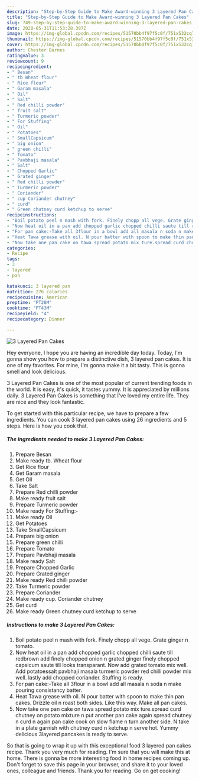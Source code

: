 ```yaml
---
description: "Step-by-Step Guide to Make Award-winning 3 Layered Pan Cakes"
title: "Step-by-Step Guide to Make Award-winning 3 Layered Pan Cakes"
slug: 749-step-by-step-guide-to-make-award-winning-3-layered-pan-cakes
date: 2020-05-31T11:53:28.397Z
image: https://img-global.cpcdn.com/recipes/51570bb4f97f5c0f/751x532cq70/3-layered-pan-cakes-recipe-main-photo.jpg
thumbnail: https://img-global.cpcdn.com/recipes/51570bb4f97f5c0f/751x532cq70/3-layered-pan-cakes-recipe-main-photo.jpg
cover: https://img-global.cpcdn.com/recipes/51570bb4f97f5c0f/751x532cq70/3-layered-pan-cakes-recipe-main-photo.jpg
author: Chester Barnes
ratingvalue: 3
reviewcount: 9
recipeingredient:
- " Besan"
- " tb Wheat flour"
- " Rice flour"
- " Garam masala"
- " Oil"
- " Salt"
- " Red chilli powder"
- " fruit salt"
- " Turmeric powder"
- " For Stuffing"
- " Oil"
- " Potatoes"
- " SmallCapsicum"
- " big onion"
- " green chilli"
- " Tomato"
- " Pavbhaji masala"
- " Salt"
- " Chopped Garlic"
- " Grated ginger"
- " Red chilli powder"
- " Turmeric powder"
- " Coriander"
- " cup Coriander chutney"
- " curd"
- " Green chutney curd ketchup to serve"
recipeinstructions:
- "Boil potato peel n mash with fork. Finely chopp all vege. Grate ginger n tomato."
- "Now heat oil in a pan add chopped garlic chopped chilli saute till redbrown add finely chopped onion n grated ginger finely chopped capsicum saute till looks transparant. Now add grated tomato mix well. Add potatoessalt pavbhaji masala turmeric powder red chilli powder mix well. lastly add chopped coriander. Stuffing is ready."
- "For pan cake:-Take all 3flour in a bowl add all masala n soda n make pouring consistancy batter."
- "Heat Tawa grease with oil. N pour batter with spoon to make thin pan cakes. Drizzle oil n roast both sides. Like this way. Make all pan cakes."
- "Now take one pan cake on tawa spread potato mix ture.spread curd chutney on potato mixture n put another pan cake again spread chutney n curd n again pan cake cook on slow flame n turn another side. N take in a plate garnish with chutney curd n ketchup n serve hot. Yummy delicious 3layered pancakes is ready to serve."
categories:
- Recipe
tags:
- 3
- layered
- pan

katakunci: 3 layered pan 
nutrition: 276 calories
recipecuisine: American
preptime: "PT28M"
cooktime: "PT43M"
recipeyield: "4"
recipecategory: Dinner

---
```



![3 Layered Pan Cakes](https://img-global.cpcdn.com/recipes/51570bb4f97f5c0f/751x532cq70/3-layered-pan-cakes-recipe-main-photo.jpg)

Hey everyone, I hope you are having an incredible day today. Today, I'm gonna show you how to prepare a distinctive dish, 3 layered pan cakes. It is one of my favorites. For mine, I'm gonna make it a bit tasty. This is gonna smell and look delicious.



3 Layered Pan Cakes is one of the most popular of current trending foods in the world. It is easy, it's quick, it tastes yummy. It is appreciated by millions daily. 3 Layered Pan Cakes is something that I've loved my entire life. They are nice and they look fantastic.


To get started with this particular recipe, we have to prepare a few ingredients. You can cook 3 layered pan cakes using 26 ingredients and 5 steps. Here is how you cook that.

<!--inarticleads1-->

##### The ingredients needed to make 3 Layered Pan Cakes:

1. Prepare  Besan
1. Make ready  tb. Wheat flour
1. Get  Rice flour
1. Get  Garam masala
1. Get  Oil
1. Take  Salt
1. Prepare  Red chilli powder
1. Make ready  fruit salt
1. Prepare  Turmeric powder
1. Make ready  For Stuffing:-
1. Make ready  Oil
1. Get  Potatoes
1. Take  SmallCapsicum
1. Prepare  big onion
1. Prepare  green chilli
1. Prepare  Tomato
1. Prepare  Pavbhaji masala
1. Make ready  Salt
1. Prepare  Chopped Garlic
1. Prepare  Grated ginger
1. Make ready  Red chilli powder
1. Take  Turmeric powder
1. Prepare  Coriander
1. Make ready  cup. Coriander chutney
1. Get  curd
1. Make ready  Green chutney curd ketchup to serve




<!--inarticleads2-->

##### Instructions to make 3 Layered Pan Cakes:

1. Boil potato peel n mash with fork. Finely chopp all vege. Grate ginger n tomato.
1. Now heat oil in a pan add chopped garlic chopped chilli saute till redbrown add finely chopped onion n grated ginger finely chopped capsicum saute till looks transparant. Now add grated tomato mix well. Add potatoessalt pavbhaji masala turmeric powder red chilli powder mix well. lastly add chopped coriander. Stuffing is ready.
1. For pan cake:-Take all 3flour in a bowl add all masala n soda n make pouring consistancy batter.
1. Heat Tawa grease with oil. N pour batter with spoon to make thin pan cakes. Drizzle oil n roast both sides. Like this way. Make all pan cakes.
1. Now take one pan cake on tawa spread potato mix ture.spread curd chutney on potato mixture n put another pan cake again spread chutney n curd n again pan cake cook on slow flame n turn another side. N take in a plate garnish with chutney curd n ketchup n serve hot. Yummy delicious 3layered pancakes is ready to serve.




So that is going to wrap it up with this exceptional food 3 layered pan cakes recipe. Thank you very much for reading. I'm sure that you will make this at home. There is gonna be more interesting food in home recipes coming up. Don't forget to save this page in your browser, and share it to your loved ones, colleague and friends. Thank you for reading. Go on get cooking!
